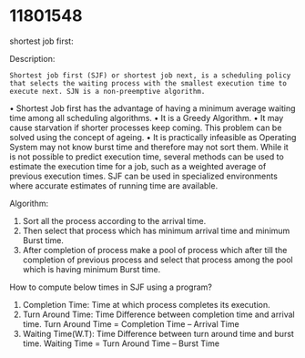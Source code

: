 # 11801548
shortest job first:

Description:  
					
	Shortest job first (SJF) or shortest job next, is a scheduling policy that selects the waiting process with the smallest execution time to execute next. SJN is a non-preemptive algorithm.
•	Shortest Job first has the advantage of having a minimum average waiting time among all scheduling algorithms.
•	It is a Greedy Algorithm.
•	It may cause starvation if shorter processes keep coming. This problem can be solved using the concept of ageing.
•	It is practically infeasible as Operating System may not know burst time and therefore may not sort them. While it is not possible to predict execution time, several methods can be used to estimate the execution time for a job, such as a weighted average of previous execution times. SJF can be used in specialized environments where accurate estimates of running time are available.



Algorithm:
1.	Sort all the process according to the arrival time.
2.	Then select that process which has minimum arrival time and minimum Burst time.
3.	After completion of process make a pool of process which after till the completion of previous process and select that process among the pool which is having minimum Burst time.

How to compute below times in SJF using a program?
1.	Completion Time: Time at which process completes its execution.
2.	Turn Around Time: Time Difference between completion time and arrival time. Turn Around Time = Completion Time – Arrival Time
3.	Waiting Time(W.T): Time Difference between turn around time and burst time.
Waiting Time = Turn Around Time – Burst Time

